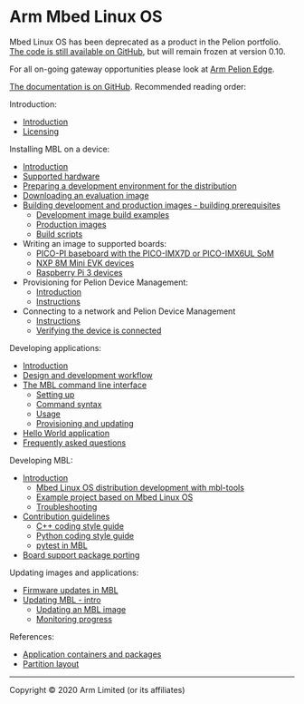 # Arm Mbed Linux OS

Mbed Linux OS has been deprecated as a product in the Pelion portfolio. [The code is still available on GitHub](https://github.com/ARMmbed/meta-mbl), but will remain frozen at version 0.10.

For all on-going gateway opportunities please look at [Arm Pelion Edge](https://www.arm.com/products/iot/pelion-iot-platform/device-management/edge).

[The documentation is on GitHub](https://github.com/ARMmbed/mbl-docs/tree/v0.10). Recommended reading order:

Introduction:

- [Introduction](https://github.com/ARMmbed/mbl-docs/blob/v0.10/Docs/introduction/introduction.md)
- [Licensing](https://github.com/ARMmbed/mbl-docs/blob/v0.10/Docs/introduction/licensing.md)

Installing MBL on a device:

- [Introduction](https://github.com/ARMmbed/mbl-docs/blob/v0.10/Docs/install_mbl_on_device/introduction_mbl_on_device.md)
- [Supported hardware](https://github.com/ARMmbed/mbl-docs/blob/v0.10/Docs/install_mbl_on_device/Reqs_and_env/Hardware.md)
- [Preparing a development environment for the distribution](https://github.com/ARMmbed/mbl-docs/blob/v0.10/Docs/install_mbl_on_device/Reqs_and_env/dev_env_for_distribution.md)
- [Downloading an evaluation image](https://github.com/ARMmbed/mbl-docs/blob/v0.10/Docs/install_mbl_on_device/building_images/1_eval.md)
- [Building development and production images - building prerequisites](https://github.com/ARMmbed/mbl-docs/blob/v0.10/Docs/install_mbl_on_device/building_images/intro.md)
    - [Development image build examples](https://github.com/ARMmbed/mbl-docs/blob/v0.10/Docs/install_mbl_on_device/building_images/development_image.md)
    - [Production images](https://github.com/ARMmbed/mbl-docs/blob/v0.10/Docs/install_mbl_on_device/building_images/3_prod.md)
    - [Build scripts](https://github.com/ARMmbed/mbl-docs/blob/v0.10/Docs/install_mbl_on_device/building_images/build_scripts.md)
- Writing an image to supported boards:
    - [PICO-PI baseboard with the PICO-IMX7D or PICO-IMX6UL SoM](https://github.com/ARMmbed/mbl-docs/blob/v0.10/Docs/install_mbl_on_device/writing/pico.md)
    - [NXP 8M Mini EVK devices](https://github.com/ARMmbed/mbl-docs/blob/v0.10/Docs/install_mbl_on_device/writing/nxp_evk.md)
    - [Raspberry Pi 3 devices](https://github.com/ARMmbed/mbl-docs/blob/v0.10/Docs/install_mbl_on_device/writing/rpi3.md)
- Provisioning for Pelion Device Management:
    - [Introduction](https://github.com/ARMmbed/mbl-docs/blob/v0.10/Docs/install_mbl_on_device/provision/provision_intro.md)
    - [Instructions](https://github.com/ARMmbed/mbl-docs/blob/v0.10/Docs/install_mbl_on_device/provision/provisioning_instructions.md)
- Connecting to a network and Pelion Device Management
    - [Instructions](https://github.com/ARMmbed/mbl-docs/blob/v0.10/Docs/install_mbl_on_device/connect_network_and_pelion/connect_network.md)
    - [Verifying the device is connected](https://github.com/ARMmbed/mbl-docs/blob/v0.10/Docs/install_mbl_on_device/connect_network_and_pelion/verify_device_connected.md)

Developing applications:

- [Introduction](https://github.com/ARMmbed/mbl-docs/blob/v0.10/Docs/develop_applications/develop_applications_intro.md)
- [Design and development workflow](https://github.com/ARMmbed/mbl-docs/blob/v0.10/Docs/develop_applications/develop_applications_workflow.md)
- [The MBL command line interface](https://github.com/ARMmbed/mbl-docs/blob/v0.10/Docs/develop_applications/mbl_cli/mbl_cli.md)
    - [Setting up](https://github.com/ARMmbed/mbl-docs/blob/v0.10/Docs/develop_applications/mbl_cli/setting_up.md)
    - [Command syntax](https://github.com/ARMmbed/mbl-docs/blob/v0.10/Docs/develop_applications/mbl_cli/command_syntax.md)
    - [Usage](https://github.com/ARMmbed/mbl-docs/blob/v0.10/Docs/develop_applications/mbl_cli/usage.md)
    - [Provisioning and updating](https://github.com/ARMmbed/mbl-docs/blob/v0.10/Docs/develop_applications/mbl_cli/device_update_provision.md)
- [Hello World application](https://github.com/ARMmbed/mbl-docs/blob/v0.10/Docs/develop_applications/user_app_helloworld.md)
- [Frequently asked questions](https://github.com/ARMmbed/mbl-docs/blob/v0.10/Docs/develop_applications/troubleshooting.md)

Developing MBL:

- [Introduction](https://github.com/ARMmbed/mbl-docs/blob/v0.10/Docs/develop_contribute_mbl/develop_contribute_mbl_intro.md)
    - [Mbed Linux OS distribution development with mbl-tools](https://github.com/ARMmbed/mbl-docs/blob/v0.10/Docs/develop_contribute_mbl/distro_development.md)
    - [Example project based on Mbed Linux OS](https://github.com/ARMmbed/mbl-docs/blob/v0.10/Docs/mbl_based_projects/mbl_based_projects.md)
    - [Troubleshooting](https://github.com/ARMmbed/mbl-docs/blob/v0.10/Docs/develop_contribute_mbl/troubleshooting.md)
- [Contribution guidelines](https://github.com/ARMmbed/mbl-docs/blob/v0.10/Docs/develop_contribute_mbl/contribution/contribution_guidelines.md)
    - [C++ coding style guide](https://github.com/ARMmbed/mbl-docs/blob/v0.10/Docs/develop_contribute_mbl/contribution/coding_style_guide_cpp.md)
    - [Python coding style guide](https://github.com/ARMmbed/mbl-docs/blob/v0.10/Docs/develop_contribute_mbl/contribution/coding_style_guide_python.md)
    - [pytest in MBL](https://github.com/ARMmbed/mbl-docs/blob/v0.10/Docs/develop_contribute_mbl/contribution/coding_style_guide_pytest.md)
- [Board support package porting](https://github.com/ARMmbed/mbl-docs/blob/v0.10/Docs/Porting/bsp-porting-guide.md)

Updating images and applications:

- [Firmware updates in MBL](https://github.com/ARMmbed/mbl-docs/blob/v0.10/Docs/Update/intro_update.md)
- [Updating MBL - intro](https://github.com/ARMmbed/mbl-docs/blob/v0.10/Docs/Update/tutorial_intro.md)
    - [Updating an MBL image](https://github.com/ARMmbed/mbl-docs/blob/v0.10/Docs/Update/updating_mbl.md)
    - [Monitoring progress](https://github.com/ARMmbed/mbl-docs/blob/v0.10/Docs/Update/monitor.md)

References:

- [Application containers and packages](https://github.com/ARMmbed/mbl-docs/blob/v0.10/Docs/refs/containers_packages.md)
- [Partition layout](https://github.com/ARMmbed/mbl-docs/blob/v0.10/Docs/refs/partition_layout.md)

***

Copyright © 2020 Arm Limited (or its affiliates)
